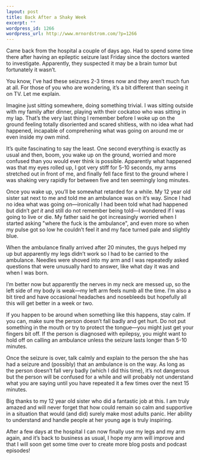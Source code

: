 ```yaml
--- 
layout: post
title: Back After a Shaky Week
excerpt: ""
wordpress_id: 1266
wordpress_url: http://www.mrnordstrom.com/?p=1266
---
```

<p>Came back from the hospital a couple of days ago. Had to spend some time there after having an epileptic seizure last Friday since the doctors wanted to investigate. Apparently, they suspected it may be a brain tumor but fortunately it wasn&rsquo;t.</p>

<p>You know, I&rsquo;ve had these seizures 2-3 times now and they aren&rsquo;t much fun at all. For those of you who are wondering, it&rsquo;s a bit different than seeing it on TV. Let me explain.</p>

<p>Imagine just sitting somewhere, doing something trivial. I was sitting outside with my family after dinner, playing with their cockatoo who was sitting in my lap. That&rsquo;s the very last thing I remember before I woke up on the ground feeling totally disoriented and scared shitless, with no idea what had happened, incapable of comprehening what was going on around me or even inside my own mind.</p>

<p>It&rsquo;s quite fascinating to say the least. One second everything is exactly as usual and then, boom, you wake up on the ground, worried and more confused than you would ever think is possible. Apparently what happened was that my eyes rolled up, I got very stiff for 5-10 seconds, my arms stretched out in front of me, and finally fell face first to the ground where I was shaking very rapidly for between five and ten seemingly long minutes.</p>

<p>Once you wake up, you&rsquo;ll be somewhat retarded for a while. My 12 year old sister sat next to me and told me an ambulance was on it&rsquo;s way. Since I had no idea what was going on&mdash;ironically I had been told what had happened but didn&rsquo;t <em>get it</em> and still do not remember being told&mdash;I wondered if I was going to live or die. My father said he got increasingly worried when I started asking &quot;where the fuck is the ambulance&quot;, and even more so when my pulse got so low he couldn&rsquo;t feel it and my face turned pale and slightly blue.</p>

<p>When the ambulance finally arrived after 20 minutes, the guys helped my up but apparently my legs didn&rsquo;t work so I had to be carried to the ambulance. Needles were shoved into my arm and I was repeatedly asked questions that were unusually hard to answer, like what day it was and when I was born.</p>

<p>I&rsquo;m better now but apparently the nerves in my neck are messed up, so the left side of my body is weak&mdash;my left arm feels numb all the time. I&rsquo;m also a bit tired and have occasional headaches and nosebleeds but hopefully all this will get better in a week or two.</p>

<p>If you happen to be around when something like this happens, stay calm. If you can, make sure the person doesn&rsquo;t fall badly and get hurt. Do not put something in the mouth or try to protect the tongue&mdash;you might just get your fingers bit off. If the person is diagnosed with epilepsy, you might want to hold off on calling an ambulance unless the seizure lasts longer than 5-10 minutes.</p>

<p>Once the seizure is over, talk calmly and explain to the person the she has had a seizure and (possibly) that an ambulance is on the way. As long as the person doesn&rsquo;t fall very badly (which I did this time), it&rsquo;s not dangerous but the person will be confused for a while and will probably not understand what you are saying until you have repeated it a few times over the next 15 minutes.</p>

<p>Big thanks to my 12 year old sister who did a fantastic job at this. I am truly amazed and will never forget that how could remain so calm and supportive in a situation that would (and did) surely make most adults panic. Her ability to understand and handle people at her young age is truly inspiring.</p>

<p>After a few days at the hospital I can now finally use my legs and my arm again, and it&rsquo;s back to business as usual, I hope my arm will improve and that I will soon get some time over to create more blog posts and podcast episodes!</p>
